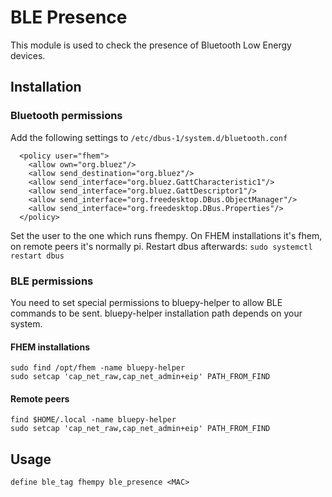 
# BLE Presence
This module is used to check the presence of Bluetooth Low Energy devices.

## Installation
### Bluetooth permissions
Add the following settings to `/etc/dbus-1/system.d/bluetooth.conf`
```
  <policy user="fhem">
    <allow own="org.bluez"/>
    <allow send_destination="org.bluez"/>
    <allow send_interface="org.bluez.GattCharacteristic1"/>
    <allow send_interface="org.bluez.GattDescriptor1"/>
    <allow send_interface="org.freedesktop.DBus.ObjectManager"/>
    <allow send_interface="org.freedesktop.DBus.Properties"/>
  </policy>
```
Set the user to the one which runs fhempy. On FHEM installations it's fhem, on remote peers it's normally pi.
Restart dbus afterwards: `sudo systemctl restart dbus`

### BLE permissions
You need to set special permissions to bluepy-helper to allow BLE commands to be sent. bluepy-helper installation path depends on your system.

#### FHEM installations
```
sudo find /opt/fhem -name bluepy-helper
sudo setcap 'cap_net_raw,cap_net_admin+eip' PATH_FROM_FIND
```

#### Remote peers
```
find $HOME/.local -name bluepy-helper
sudo setcap 'cap_net_raw,cap_net_admin+eip' PATH_FROM_FIND
```

## Usage
```
define ble_tag fhempy ble_presence <MAC>
```